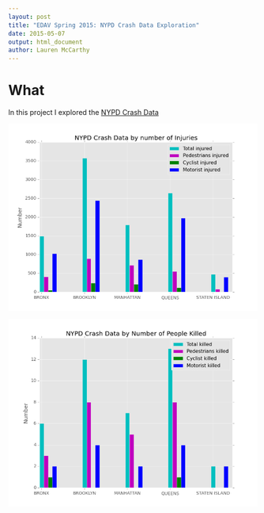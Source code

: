 ```yaml
---
layout: post
title: "EDAV Spring 2015: NYPD Crash Data Exploration"
date: 2015-05-07
output: html_document
author: Lauren McCarthy
---
```


# What

In this project I explored the [NYPD Crash Data](https://data.cityofnewyork.us/Public-Safety/NYPD-Motor-Vehicle-Collisions/h9gi-nx95?)

![Bar chart for Injuries by Borough](https://github.com/lm2221/visualizations/blob/master/crash_assets/injured.png)


![Bar chart for People Killed by Borough](https://github.com/lm2221/visualizations/blob/master/crash_assets/killed.png)
